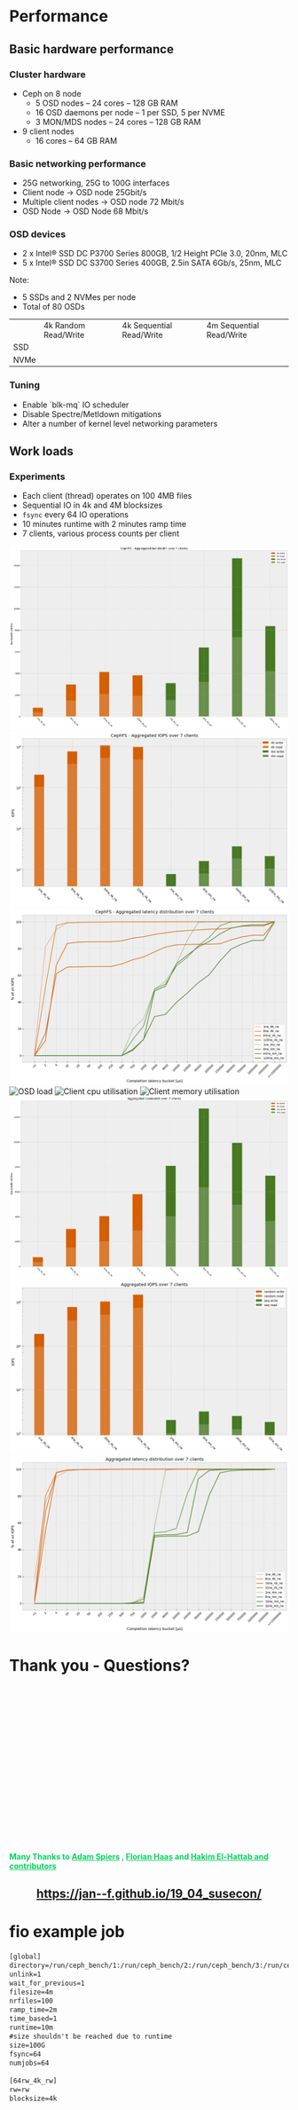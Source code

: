 <!-- .slide: data-state="section-break-2" id="Performance" data-timing="10s" -->
# Performance


<!-- .slide: class="col-container" data-state="normal" id="perf-intro" data-menu-title="Performance" -->
## Basic hardware performance

<div class="col-container">

<div class="col">
<h3>Cluster hardware</h3>
<ul>
<li>Ceph on 8 node
  <ul>
  <li>5 OSD nodes – 24 cores – 128 GB RAM</li>
  <li>16 OSD daemons per node – 1 per SSD, 5 per NVME</li>
  <li>3 MON/MDS nodes – 24 cores – 128 GB RAM</li>
  </ul></li>
<li>9 client nodes
  <ul>
  <li>16 cores – 64 GB RAM</li>
  </ul></li>
</ul>
</div>

<div class="col">
<h3>Basic networking performance</h3>
<ul>
<li>25G networking, 25G to 100G interfaces</li>
<li>Client node -> OSD node 25Gbit/s</li>
<li>Multiple client nodes -> OSD node 72 Mbit/s</li>
<li>OSD Node -> OSD Node 68 Mbit/s</li>
</ul>
</div>

</div>

### OSD devices
* 2 x Intel® SSD DC P3700 Series 800GB, 1/2 Height PCIe 3.0, 20nm, MLC
* 5 x Intel® SSD DC S3700 Series 400GB, 2.5in SATA 6Gb/s, 25nm, MLC

Note:
* 5 SSDs and 2 NVMes per node
* Total of 80 OSDs

<table>
<tr>
<td></td><td>4k Random Read/Write</td><td>4k Sequential Read/Write</td><td>4m Sequential
Read/Write</td>
</tr>
<tr>
<td>SSD</td><td></td><td></td><td></td>
</tr>
<tr>
<td>NVMe</td><td></td><td></td><td></td>
</tr>
</table>

<h3>Tuning</h3>
<ul>
<li>Enable `blk-mq` IO scheduler</li>
<li>Disable Spectre/Metldown mitigations</li>
<li>Alter a number of kernel level networking parameters</li>
</ul>


<!-- .slide: class="col-container" data-state="normal" id="perf-experiment" data-menu-title="Experiment description" -->
## Work loads

### Experiments

* Each client (thread) operates on 100 4MB files
* Sequential IO in 4k and 4M blocksizes
* `fsync` every 64 IO operations
* 10 minutes runtime with 2 minutes ramp time
* 7 clients, various process counts per client


<!-- .slide: data-state="normal" class="full-screen" id="cephs-bandwidth" data-menu-title="CephFS Bandwidth" data-timing="10s" -->
<img alt="CephFS bandwidth" src="images/cephfs_bw.png"/>


<!-- .slide: data-state="normal" class="full-screen" id="cephfs-iops" data-menu-title="CephFS IOps" data-timing="10s" -->
<img alt="CephFS IOps" src="images/cephfs_iops.png"/>


<!-- .slide: data-state="normal" class="full-screen" id="cephfs-lats" data-menu-title="CephFS latencies" data-timing="10s" -->
<img alt="CephFS latencies" src="images/cephfs_lats.png"/>


<!-- .slide: data-state="normal" class="full-screen" id="osd-load" data-menu-title="OSD Load" data-timing="10s" -->
<img alt="OSD load" src="images/osd_host_load.png"/>


<!-- .slide: data-state="normal" class="full-screen" id="client-cpu" data-menu-title="Client CPU" data-timing="10s" -->
<img alt="Client cpu utilisation" src="images/cephfs_client_cpu.png"/>


<!-- .slide: data-state="normal" class="full-screen" id="client-ram" data-menu-title="Client memory utilisation" data-timing="10s" -->
<img alt="Client memory utilisation" src="images/cephfs_client_mem.png"/>


<!-- .slide: data-state="normal" class="full-screen" id="samba-bandwidth" data-menu-title="Samba Bandwidth" data-timing="10s" -->
<img alt="Samba bandwidth" src="images/samba_bw.png"/>


<!-- .slide: data-state="normal" class="full-screen" id="samba-iops" data-menu-title="Samba IOps" data-timing="10s" -->
<img alt="Samba IOps" src="images/samba_iops.png"/>


<!-- .slide: data-state="normal" class="full-screen" id="samba-lats" data-menu-title="Samba latencies" data-timing="10s" -->
<img alt="Samba latencies" src="images/samba_lats.png"/>


<!-- .slide: data-state="section-break" id="fin" data-timing="60s" -->
# Thank you - Questions?

<div style="color: #02d35f; padding-top: 300px;">
<span style="font-weight: bold;">
Many Thanks to
<a style="color: #02d35f !important;" href="https://github.com/aspiers/presentation-template">Adam Spiers</a> ,
<a style="color: #02d35f !important;" href="https://github.com/fghaas/presentation-template/">Florian Haas</a> and 
<a style="color: #02d35f !important;" href="https://github.com/hakimel/reveal.js/">Hakim El-Hattab and contributors</a>
</span>
</div>


<!-- .slide: data-state="normal" id="qrcode" data-menu-title="QR code" data-timing="0" -->

<div class="qrcode" id="qrcode-talk"/>
<h2 style="text-align: center;"><a href="https://jan--f.github.io/19_04_susecon/" target="_blank"
       id="talk">https://jan--f.github.io/19_04_susecon/</a></h2>


<!-- .slide: data-state="normal" id="aux-fio" data-menu-title="fio example job" data-timing="10s" -->
# fio example job

```
[global]
directory=/run/ceph_bench/1:/run/ceph_bench/2:/run/ceph_bench/3:/run/ceph_bench/4:/run/ceph_bench/5:/run/ceph_bench/6:/run/ceph_bench/7
unlink=1
wait_for_previous=1
filesize=4m
nrfiles=100
ramp_time=2m
time_based=1
runtime=10m
#size shouldn't be reached due to runtime
size=100G
fsync=64
numjobs=64

[64rw_4k_rw]
rw=rw
blocksize=4k
```
